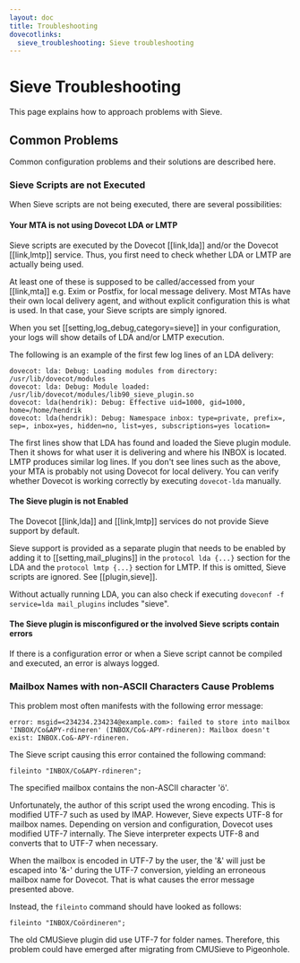 ```yaml
---
layout: doc
title: Troubleshooting
dovecotlinks:
  sieve_troubleshooting: Sieve troubleshooting
---
```


# Sieve Troubleshooting

This page explains how to approach problems with Sieve.

## Common Problems

Common configuration problems and their solutions are described here.

### Sieve Scripts are not Executed

When Sieve scripts are not being executed, there are several
possibilities:

#### Your MTA is not using Dovecot LDA or LMTP

Sieve scripts are executed by the Dovecot [[link,lda]] and/or the Dovecot
[[link,lmtp]] service. Thus, you first need to check whether LDA or LMTP are
actually being used.

At least one of these is supposed to be called/accessed from your [[link,mta]]
e.g. Exim or Postfix, for local message delivery. Most MTAs have
their own local delivery agent, and without explicit configuration
this is what is used. In that case, your Sieve scripts are simply
ignored.

When you set [[setting,log_debug,category=sieve]] in your configuration,
your logs will show details of LDA and/or LMTP execution.

The following is an example of the first few log lines of an LDA delivery:

```
dovecot: lda: Debug: Loading modules from directory: /usr/lib/dovecot/modules
dovecot: lda: Debug: Module loaded: /usr/lib/dovecot/modules/lib90_sieve_plugin.so
dovecot: lda(hendrik): Debug: Effective uid=1000, gid=1000, home=/home/hendrik
dovecot: lda(hendrik): Debug: Namespace inbox: type=private, prefix=, sep=, inbox=yes, hidden=no, list=yes, subscriptions=yes location=
```

The first lines show that LDA has found and loaded the Sieve plugin
module. Then it shows for what user it is delivering and where his
INBOX is located. LMTP produces similar log lines. If you don't see
lines such as the above, your MTA is probably not using Dovecot for
local delivery. You can verify whether Dovecot is working correctly
by executing `dovecot-lda` manually.

#### The Sieve plugin is not Enabled

The Dovecot [[link,lda]] and [[link,lmtp]] services do not provide Sieve
support by default.

Sieve support is provided as a separate plugin that needs to be enabled
by adding it to [[setting,mail_plugins]] in the `protocol lda {...}` section
for the LDA and the `protocol lmtp {...}` section for LMTP. If this
is omitted, Sieve scripts are ignored. See [[plugin,sieve]].

Without actually running LDA, you can also check if executing
`doveconf -f service=lda mail_plugins` includes "sieve".

#### The Sieve plugin is misconfigured or the involved Sieve scripts contain errors

If there is a configuration error or when a Sieve script cannot be
compiled and executed, an error is always logged.

### Mailbox Names with non-ASCII Characters Cause Problems

This problem most often manifests with the following error message:

```
error: msgid=<234234.234234@example.com>: failed to store into mailbox 'INBOX/Co&APY-rdineren' (INBOX/Co&-APY-rdineren): Mailbox doesn't exist: INBOX.Co&-APY-rdineren.
```

The Sieve script causing this error contained the following command:

```
fileinto "INBOX/Co&APY-rdineren";
```

The specified mailbox contains the non-ASCII character 'ö'.

Unfortunately, the author of this script used the wrong encoding. This
is modified UTF-7 such as used by IMAP. However, Sieve expects UTF-8 for
mailbox names. Depending on version and configuration, Dovecot uses
modified UTF-7 internally. The Sieve interpreter expects UTF-8 and
converts that to UTF-7 when necessary.

When the mailbox is encoded in
UTF-7 by the user, the '&' will just be escaped into '&-' during the
UTF-7 conversion, yielding an erroneous mailbox name for Dovecot. That
is what causes the error message presented above.

Instead, the `fileinto` command should have looked as follows:

```
fileinto "INBOX/Coördineren";
```

The old CMUSieve plugin did use UTF-7 for folder names. Therefore, this
problem could have emerged after migrating from CMUSieve to Pigeonhole.
